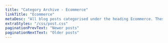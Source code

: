 ```yaml
---
title: "Category Archive - Ecommerce"
linkTitle: "Ecommerce"
metaDesc: "All blog posts categorised under the heading Ecommerce. These are updated on a regular basis so do check back for updates."
extraStyles: "/css/post.css"
paginationPrevText: "Newer posts"
paginationNextText: "Older posts"
---
```

